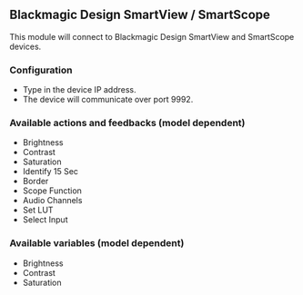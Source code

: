 ## Blackmagic Design SmartView / SmartScope

This module will connect to Blackmagic Design SmartView and SmartScope devices.

### Configuration

- Type in the device IP address.
- The device will communicate over port 9992.

### Available actions and feedbacks (model dependent)

- Brightness
- Contrast
- Saturation
- Identify 15 Sec
- Border
- Scope Function
- Audio Channels
- Set LUT
- Select Input

### Available variables (model dependent)

- Brightness
- Contrast
- Saturation
